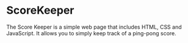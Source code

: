# ScoreKeeper
The Score Keeper is a simple web page that includes HTML, CSS and JavaScript. It allows you to simply keep track of a ping-pong score.

